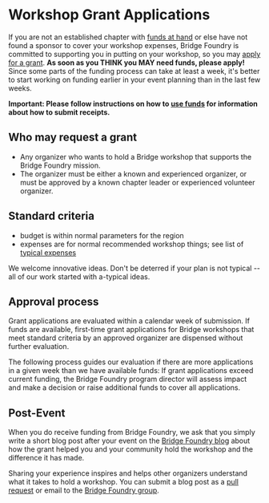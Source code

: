 # Workshop Grant Applications

If you are not an established chapter with [funds at hand](../monitoring-your-funds.md) or else have not found a sponsor to cover your workshop expenses, Bridge Foundry is committed to supporting you in putting on your workshop, so you may [apply for a grant](https://docs.google.com/a/ultrasaurus.com/forms/d/1npx6D7iFl6yx6kBVlYTOG1-PiWMsDiTx_TQWNri1WIk/viewform). **As soon as you THINK you MAY need funds, please apply!** Since some parts of the funding process can take at least a week, it's better to start working on funding earlier in your event planning than in the last few weeks.

**Important: Please follow instructions on how to [use funds](../using-funds) for information about how to submit receipts.**

## Who may request a grant
* Any organizer who wants to hold a Bridge workshop that supports the Bridge Foundry mission.
* The organizer must be either a known and experienced organizer, or must be approved by a known chapter leader or experienced volunteer organizer.

## Standard criteria
* budget is within normal parameters for the region
* expenses are for normal recommended workshop things; see list of [typical expenses](../using-funds/workshop-expenses.md)

We welcome innovative ideas. Don't be deterred if your plan is not typical -- all of our work started with a-typical ideas.

## Approval process
Grant applications are evaluated within a calendar week of submission. If funds are available, first-time grant applications for Bridge workshops that meet standard criteria by an approved organizer are dispensed without further evaluation.

The following process guides our evaluation if there are more applications in a given week than we have available funds: If grant applications exceed current funding, the Bridge Foundry program director will assess impact and make a decision or raise additional funds to cover all applications.

## Post-Event

When you do receive funding from Bridge Foundry, we ask that you simply write a short blog post after your event on the [Bridge Foundry blog](http://bridgefoundry.org/blog.html) about how the grant helped you and your community hold the workshop and the difference it has made.

Sharing your experience inspires and helps other organizers understand what it takes to hold a workshop. You can submit a blog post as a [pull request](https://github.com/bridgefoundry/bridgefoundry.github.io/tree/master/_posts) or email to the [Bridge Foundry group](https://groups.google.com/forum/#!forum/bridgefoundry).
